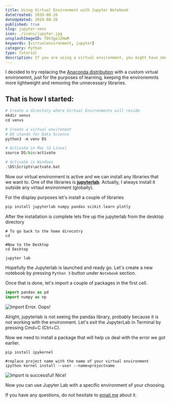 ```yaml
---
title: Using Virtual Environment with Jupyter Notebook
dateCreated: 2019-08-26
dateUpdated: 2019-08-26
published: true
slug: jupyter-venv
icon: ./icons/jupyter.jpg
unsplashImageID: fDV3geJ2HwM
keywords: [virtualenvironment, jupyter]
category: Python
type: Tutorial
description: If you are using a virtual environment, you might have ome issues with Jupyter Notebook. In this post we go through proper Jupyter Setup with venv.
---
```


I decided to try replacing the [Anaconda distribution](https://www.anaconda.com/distribution/) with a custom virtual environemnt, just for the purposes of learning, keeping the environemnts more lightweight and removing the unnecessary libraries.

## That is how I started:

```python
# Create a directory where Virtual Environments will reside
mkdir venvs
cd venvs

# Create a virtual environent
# DS stands for Data Science
python3 -m venv DS

# Activate in Mac (& Linux)
source DS/bin/activate

# Activate in Windows
.\DS\Scripts\actvate.bat
```

Now our virtual environment is active and we can install any libraries that we want to. One of the libraries is [**jupyterlab**](https://jupyterlab.readthedocs.io/en/stable/). Actually, I always install it outside any virtaul environment (globally).

For the display purposes let's install a couple of libraries
```python
pip install jupyterlab numpy pandas scikit-learn plotly
```

After the installation is complete lets fire up the jupyterlab from the desktop directory
```
# To go back to the home direcotry
cd

#Now to the Desktop
cd Desktop

jupyter lab
```

Hopefully the Jupyterlab is launched and ready go. Let's create a new notebook by pressing `Python 3` button under `Notebook` section.

Once that is done, let's import a couple of packages in the first cell.
```python
import pandas as pd
import numpy as np
```
 ![Import Error. Oops!](https://i.imgur.com/a0PBMyp.png)

Alright, jupyterlab is not seeing the pandas library, probably because it is not working with the environment. Let's exit the JupyterLab in Terminal by pressing Cmd+C (Ctrl+C).

Now we need to install a package that will help us deal with the error we got earlier.
```
pip install ipykernel

#replace project name with the name of your virtual environment
ipython kernel install --user --name=projectname
```

 ![Import is successful!](https://i.imgur.com/2tSJzjM.png)
Nice!

Now you can use Jupyter Lab with a specific environment of your choosing.

If you have any questions, do not hesitate to [email me](mailto:kireevr1996@gmail.com) about it.
